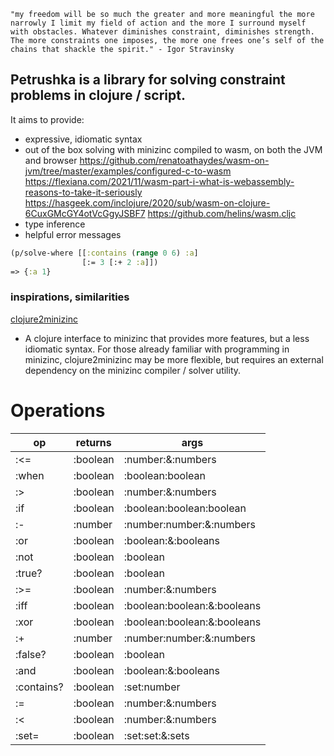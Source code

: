     "my freedom will be so much the greater and more meaningful the more narrowly I limit my field of action and the more I surround myself with obstacles. Whatever diminishes constraint, diminishes strength. The more constraints one imposes, the more one frees one’s self of the chains that shackle the spirit." - Igor Stravinsky

## Petrushka is a library for solving constraint problems in clojure / script.
It aims to provide:
- expressive, idiomatic syntax
- out of the box solving with minizinc compiled to wasm, on both the JVM and browser
https://github.com/renatoathaydes/wasm-on-jvm/tree/master/examples/configured-c-to-wasm
https://flexiana.com/2021/11/wasm-part-i-what-is-webassembly-reasons-to-take-it-seriously
https://hasgeek.com/inclojure/2020/sub/wasm-on-clojure-6CuxGMcGY4otVcGgyJSBF7
https://github.com/helins/wasm.cljc
- type inference
- helpful error messages





```clojure
(p/solve-where [[:contains (range 0 6) :a]
                [:= 3 [:+ 2 :a]])
=> {:a 1}
```

### inspirations, similarities
[clojure2minizinc](https://github.com/tanders/clojure2minizinc)
- A clojure interface to minizinc that provides more features, but a less idiomatic syntax. For those already familiar with programming in minizinc, clojure2minizinc may be more flexible, but requires an external dependency on the minizinc compiler / solver utility.

[comment]: <> (beware: below this line will be overwritten. see utils.docs/generate-readme!)
# Operations
| op | returns | args |
| --- | --- | --- |
|:<=|:boolean|:number:&:numbers|
|:when|:boolean|:boolean:boolean|
|:>|:boolean|:number:&:numbers|
|:if|:boolean|:boolean:boolean:boolean|
|:-|:number|:number:number:&:numbers|
|:or|:boolean|:boolean:&:booleans|
|:not|:boolean|:boolean|
|:true?|:boolean|:boolean|
|:>=|:boolean|:number:&:numbers|
|:iff|:boolean|:boolean:boolean:&:booleans|
|:xor|:boolean|:boolean:boolean:&:booleans|
|:+|:number|:number:number:&:numbers|
|:false?|:boolean|:boolean|
|:and|:boolean|:boolean:&:booleans|
|:contains?|:boolean|:set:number|
|:=|:boolean|:number:&:numbers|
|:<|:boolean|:number:&:numbers|
|:set=|:boolean|:set:set:&:sets|